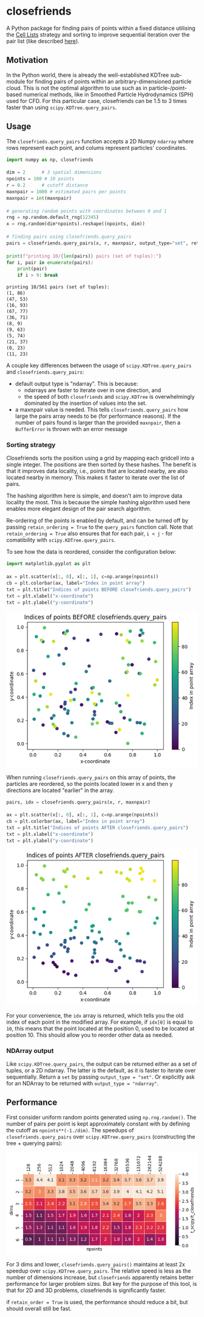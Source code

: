 # closefriends

A Python package for finding pairs of points within a fixed distance utilising the [Cell Lists](https://en.wikipedia.org/wiki/Cell_lists)
strategy and sorting to improve sequential iteration over the pair list (like described [here](https://developer.download.nvidia.com/assets/cuda/files/particles.pdf)).

## Motivation

In the Python world, there is already the well-established KDTree sub-module for finding pairs of points within an
arbitrary-dimensioned particle cloud. This is not the optimal algorithm to use such as in particle-/point-based
numerical methods, like in Smoothed Particle Hydrodynamics (SPH) used for CFD. For this particular case, closefriends
can be 1.5 to 3 times faster than using `scipy.KDTree.query_pairs`.

## Usage

The `closefrieds.query_pairs` function accepts a 2D Numpy `ndarray` where rows represent each point, and colums
represent particles' coordinates.


```python
import numpy as np, closefriends

dim = 2      # 3 spatial dimensions
npoints = 100 # 10 points
r = 0.2      # cutoff distance
maxnpair = 1000 # estimated pairs per points
maxnpair = int(maxnpair)

# generating random points with coordinates between 0 and 1
rng = np.random.default_rng(12345)
x = rng.random(dim*npoints).reshape((npoints, dim))

# finding pairs using closefriends.query_pairs
pairs = closefriends.query_pairs(x, r, maxnpair, output_type="set", retain_order=True)

print(f"printing 10/{len(pairs)} pairs (set of tuples):")
for i, pair in enumerate(pairs):
    print(pair)
    if i > 9: break
```

    printing 10/561 pairs (set of tuples):
    (1, 86)
    (47, 53)
    (16, 93)
    (67, 77)
    (36, 71)
    (8, 9)
    (9, 63)
    (5, 74)
    (21, 37)
    (0, 23)
    (11, 23)


A couple key differences between the usage of `scipy.KDTree.query_pairs` and `closefriends.query_pairs`:
* default output type is "ndarray". This is because:
    * ndarrays are faster to iterate over in one direction, and
    * the speed of both `closefriends` and `scipy.KDTree` is overwhelmingly dominated by the insertion of values into the set.
* a maxnpair value is needed. This tells `closefriends.query_pairs` how large the pairs array needs to be (for performance reasons). If the number of pairs found is larger than the provided `maxnpair`, then a `BufferError` is thrown with an error message

### Sorting strategy

Closefriends sorts the position using a grid by mapping each gridcell into a single integer. The positions are then sorted by these hashes. The benefit is that it improves data locality, i.e., points that are located nearby, are also located nearby in memory. This makes it faster to iterate over the list of pairs. 

The hashing algorithm here is simple, and doesn't aim to improve data locality the most. This is because the simple hashing algorithm used here enables more elegant design of the pair search algorithm. 

Re-ordering of the points is enabled by default, and can be turned off by passing `retain_ordering = True` to the `query_pairs` function call. Note that `retain_ordering = True` also ensures that for each pair, `i < j` - for comatibility with `scipy.KDTree.query_pairs`.

To see how the data is reordered, consider the configuration below:


```python
import matplotlib.pyplot as plt

ax = plt.scatter(x[:, 0], x[:, 1], c=np.arange(npoints))
cb = plt.colorbar(ax, label="Index in point array")
txt = plt.title("Indices of points BEFORE closefriends.query_pairs")
txt = plt.xlabel("x-coordinate")
txt = plt.ylabel("y-coordinate")
```


    
![png](README_files/README_4_0.png)
    


When running `closefriends.query_pairs` on this array of points, the particles are reordered, so the points located lower in x and then y directions are located "earlier" in the array.


```python
pairs, idx = closefriends.query_pairs(x, r, maxnpair)

ax = plt.scatter(x[:, 0], x[:, 1], c=np.arange(npoints))
cb = plt.colorbar(ax, label="Index in point array")
txt = plt.title("Indices of points AFTER closefriends.query_pairs")
txt = plt.xlabel("x-coordinate")
txt = plt.ylabel("y-coordinate")
```


    
![png](README_files/README_6_0.png)
    


For your convenience, the `idx` array is returned, which tells you the old index of each point in the modified array. For example, if `idx[0]` is equal to `10`, this means that the point located at the position 0, used to be located at position 10. This should allow you to reorder other data as needed.

### NDArray output

Like `scipy.KDTree.query_pairs`, the output can be returned either as a set of tuples, or a 2D ndarray. The latter is the default, as it is faster to iterate over sequentially. Return a `set` by passing `output_type = "set"`. Or explicitly ask for an NDArray to be returned with `output_type = "ndarray"`.

## Performance

First consider uniform random points generated using `np.rng.random()`. The number of pairs per point is kept approximately constant with by defining the cutoff as `npoints**(-1./dim)`. The speedups of `closefriends.query_pairs` over `scipy.KDTree.query_pairs` (constructing the tree + querying pairs):

![Heatmap of speedup of closefriends.query_pairs over scipy.KDTree.query_pairs](perfstats/square_constantpairs.png)

For  3 dims and lower, `closefriends.query_pairs()` maintains at least 2x speedup over `scipy.KDTree.query_pairs`. The relative speed is less as the number of dimensions increase, but `closefriends` apparently retains better performance for larger problem sizes. But key for the purpose of this tool, is that for 2D and 3D problems, closefriends is significantly faster.

if `retain_order = True` is used, the performance should reduce a bit, but should overall still be fast.
